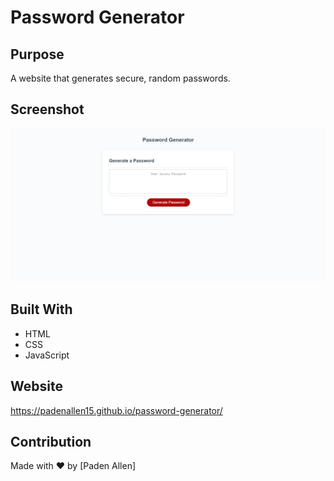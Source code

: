 # Password Generator

## Purpose
A website that generates secure, random passwords.

## Screenshot
![Alt text](/assets/images/demo.png)

## Built With
* HTML
* CSS
* JavaScript

## Website
https://padenallen15.github.io/password-generator/

## Contribution
Made with ❤️ by [Paden Allen]